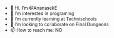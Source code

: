 - 👋 Hi, I’m @AnanasekE
- 👀 I’m interested in programing
- 🌱 I’m currently learning at Technischools
- 💞️ I’m looking to collaborate on Final Dungeons
- 📫 How to reach me: NO

<!---
AnanasekE/AnanasekE is a ✨ special ✨ repository because its `README.md` (this file) appears on your GitHub profile.
You can click the Preview link to take a look at your changes.
--->
